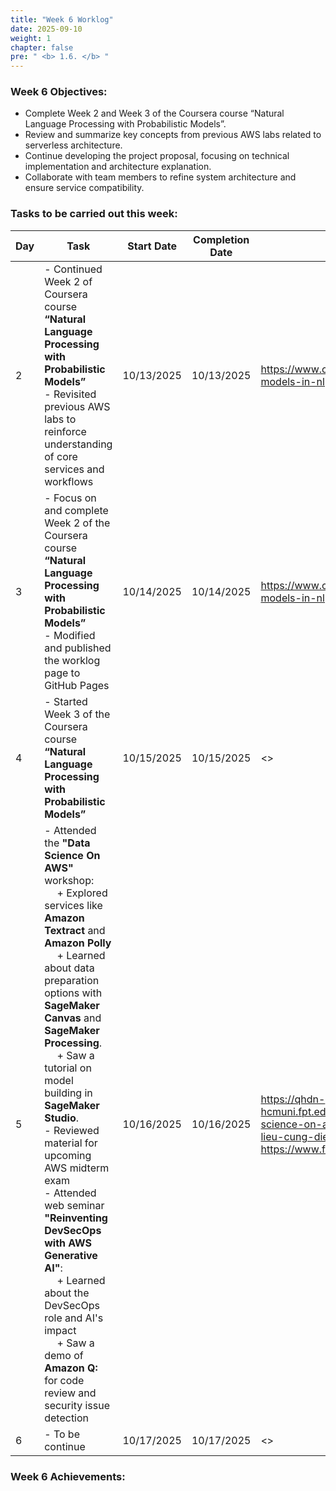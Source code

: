 ```yaml
---
title: "Week 6 Worklog"
date: 2025-09-10
weight: 1
chapter: false
pre: " <b> 1.6. </b> "
---
```


### Week 6 Objectives:

- Complete Week 2 and Week 3 of the Coursera course “Natural Language Processing with Probabilistic Models”.
- Review and summarize key concepts from previous AWS labs related to serverless architecture.
- Continue developing the project proposal, focusing on technical implementation and architecture explanation.
- Collaborate with team members to refine system architecture and ensure service compatibility.

### Tasks to be carried out this week:

| Day | Task                                                                                                                                                                                                  | Start Date | Completion Date | Reference Material                                           |
| --- | ----------------------------------------------------------------------------------------------------------------------------------------------------------------------------------------------------- | ---------- | --------------- | ------------------------------------------------------------ |
| 2   | - Continued Week 2 of Coursera course **“Natural Language Processing with Probabilistic Models”** <br> - Revisited previous AWS labs to reinforce understanding of core services and workflows | 10/13/2025 | 10/13/2025      | <https://www.coursera.org/learn/probabilistic-models-in-nlp> |
| 3   | -  Focus on and complete Week 2 of the Coursera course **“Natural Language Processing with Probabilistic Models”** <br> - Modified and published the worklog page to GitHub Pages	                                                                                                                                                                                      | 10/14/2025 | 10/14/2025      | <https://www.coursera.org/learn/probabilistic-models-in-nlp>                                                           |
| 4   | - Started Week 3 of the Coursera course **“Natural Language Processing with Probabilistic Models”**                                                                                                                                                                                       | 10/15/2025 | 10/15/2025      | <>                                                           |
| 5   | - Attended the **"Data Science On AWS"** workshop: <br>&emsp; + Explored services like **Amazon Textract** and **Amazon Polly** <br>&emsp; + Learned about data preparation options with **SageMaker Canvas** and **SageMaker Processing**. <br>&emsp; + Saw a tutorial on model building in **SageMaker Studio**. <br> - Reviewed material for upcoming AWS midterm exam <br> - Attended web seminar **"Reinventing DevSecOps with AWS Generative AI"**: <br>&emsp; + Learned about the DevSecOps role and AI's impact <br>&emsp; + Saw a demo of **Amazon Q:** for code review and security issue detection                                                                                                                                                                                       | 10/16/2025 | 10/16/2025      | <https://qhdn-hcmuni.fpt.edu.vn/2025/10/13/workshop-data-science-on-aws-mo-khoa-suc-manh-du-lieu-cung-dien-toan-dam-may/> <br> <https://www.facebook.com/share/v/1BnNV19jPs/>                                                           |
| 6   | - To be continue                                                                                                                                                                                      | 10/17/2025 | 10/17/2025      | <>                                                           |

### Week 6 Achievements:
